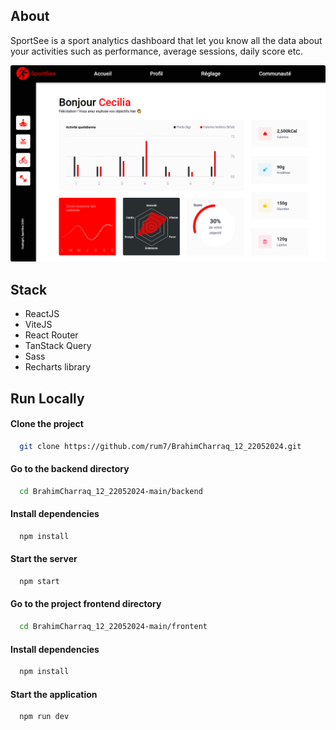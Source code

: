 ## About

SportSee is a sport analytics dashboard that let you know all the data about your activities such as performance, average sessions, daily score etc.

![App Screenshot](https://github.com/rum7/BrahimCharraq_12_22052024/blob/main/frontend/public/sportsee-app.png)

## Stack

- ReactJS
- ViteJS
- React Router
- TanStack Query
- Sass
- Recharts library

## Run Locally

#### Clone the project

```bash
  git clone https://github.com/rum7/BrahimCharraq_12_22052024.git
```

#### Go to the backend directory

```bash
  cd BrahimCharraq_12_22052024-main/backend
```

#### Install dependencies

```bash
  npm install
```

#### Start the server

```bash
  npm start
```

#### Go to the project frontend directory

```bash
  cd BrahimCharraq_12_22052024-main/frontent
```

#### Install dependencies

```bash
  npm install
```

#### Start the application

```bash
  npm run dev
```